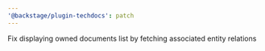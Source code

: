 ```yaml
---
'@backstage/plugin-techdocs': patch
---
```


Fix displaying owned documents list by fetching associated entity relations
